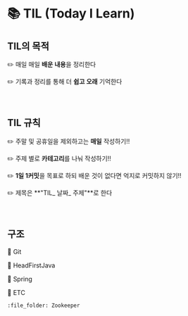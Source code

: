# :books: TIL (Today I Learn)

## TIL의 목적​ 

:pencil2: 매일 매일 **배운 내용**을 정리한다

:pencil2: 기록과 정리를 통해 더 **쉽고 오래** 기억한다 <br><br><br>





##  TIL 규칙

:pencil2: 주말 및 공휴일을 제외하고는 **매일** 작성하기!! 

:pencil2: 주제 별로 **카테고리**를 나눠 작성하기!!

:pencil2: **1일 1커밋**을 목표로 하되 배운 것이 없다면 억지로 커밋하지 않기!!

:pencil2: 제목은 **"TIL_ 날짜_ 주제"**로 한다 <br><br><br>



## 구조

:file_folder: Git

:file_folder: HeadFirstJava

:file_folder: Spring

:file_folder: ETC

    :file_folder: Zookeeper
